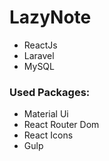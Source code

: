 # LazyNote
- ReactJs 
- Laravel 
- MySQL <br/>
### Used Packages:
- Material Ui
- React Router Dom
- React Icons
- Gulp